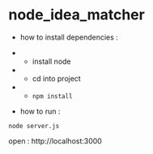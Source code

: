 # node_idea_matcher

* how to install dependencies :
*   *   install node
*   *   cd into project
*   *   `npm install`

* how to run :
```
node server.js
```
open : http://localhost:3000



